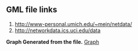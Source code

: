 ## GML file links

1. http://www-personal.umich.edu/~mejn/netdata/
2. http://networkdata.ics.uci.edu/data

**Graph Generated from the file.**
[Graph](labels.png)
